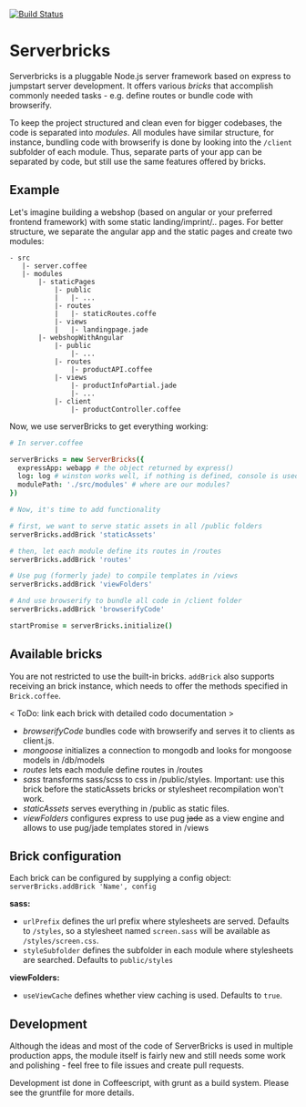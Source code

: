 [![Build Status](https://travis-ci.org/AtiX/serverbricks.svg?branch=master)](https://travis-ci.org/AtiX/serverbricks)

# Serverbricks

Serverbricks is a pluggable Node.js server framework based on express to jumpstart server development.
It offers various *bricks* that accomplish commonly needed tasks - e.g. define routes or bundle code with browserify.

To keep the project structured and clean even for bigger codebases, the code is separated into *modules*. All modules
have similar structure, for instance, bundling code with browserify is done by looking into the `/client` subfolder
of each module. Thus, separate parts of your app can be separated by code, but still use the same features offered
by bricks.

## Example

Let's imagine building a webshop (based on angular or your preferred frontend framework)
with some static landing/imprint/.. pages. For better structure,
we separate the angular app and the static pages and create two modules:

```
- src
   |- server.coffee
   |- modules
       |- staticPages
           |- public
           |   |- ...
           |- routes
           |   |- staticRoutes.coffe
           |- views
           |   |- landingpage.jade
       |- webshopWithAngular
           |- public
               |- ...
           |- routes
               |- productAPI.coffee
           |- views
               |- productInfoPartial.jade
               |- ...
           |- client
               |- productController.coffee
```

Now, we use serverBricks to get everything working:

```coffeescript
# In server.coffee

serverBricks = new ServerBricks({
  expressApp: webapp # the object returned by express()
  log: log # winston works well, if nothing is defined, console is used
  modulePath: './src/modules' # where are our modules?
})

# Now, it's time to add functionality

# first, we want to serve static assets in all /public folders
serverBricks.addBrick 'staticAssets'

# then, let each module define its routes in /routes
serverBricks.addBrick 'routes'

# Use pug (formerly jade) to compile templates in /views
serverBricks.addBrick 'viewFolders'

# And use browserify to bundle all code in /client folder
serverBricks.addBrick 'browserifyCode'

startPromise = serverBricks.initialize()
```

## Available bricks
You are not restricted to use the built-in bricks. `addBrick` also supports
receiving an brick instance, which needs to offer the methods specified in `Brick.coffee`.

< ToDo: link each brick with detailed codo documentation >

- *browserifyCode* bundles code with browserify and serves it to clients as client.js.
- *mongoose* initializes a connection to mongodb and looks for mongoose models in /db/models
- *routes* lets each module define routes in /routes
- *sass* transforms sass/scss to css in /public/styles. Important: use this brick before
the staticAssets bricks or stylesheet recompilation won't work.
- *staticAssets* serves everything in /public as static files.
- *viewFolders* configures express to use pug ~~jade~~ as a view engine and allows to use pug/jade templates stored in /views

## Brick configuration

Each brick can be configured by supplying a config object: `serverBricks.addBrick 'Name', config`

**sass:**

- `urlPrefix` defines the url prefix where stylesheets are served. Defaults to `/styles`, so a stylesheet
named `screen.sass` will be available as `/styles/screen.css`.
- `styleSubfolder` defines the subfolder in each module where stylesheets are searched. Defaults to `public/styles`

**viewFolders:**

- `useViewCache` defines whether view caching is used. Defaults to `true`.

## Development
Although the ideas and most of the code of ServerBricks is used in multiple production apps, the module itself is fairly new
and still needs some work and polishing - feel free to file issues and create pull requests.

Development ist done in Coffeescript, with grunt as a build system. Please see the gruntfile
for more details.
